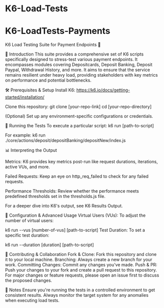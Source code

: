 # K6-Load-Tests
# K6-LoadTests-Payments

K6 Load Testing Suite for Payment Endpoints 🚀

📖 Introduction
This suite provides a comprehensive set of K6 scripts specifically designed to stress-test various payment endpoints. It encompasses modules covering Depositcards, Deposit Banking, Deposit Paypal, Withdrawal History, and more. It aims to ensure that the service remains resilient under heavy load, providing stakeholders with key metrics on performance and potential bottlenecks.

🛠️ Prerequisites & Setup
Install K6:
https://k6.io/docs/getting-started/installation/

Clone this repository:
git clone [your-repo-link]
cd [your-repo-directory]

(Optional) Set up any environment-specific configurations or credentials.

🏃 Running the Tests
To execute a particular script:
k6 run [path-to-script]

For example:
k6 run ./core/actions/deposit/depositBanking/depositNew/index.js

📊 Interpreting the Output

Metrics: K6 provides key metrics post-run like request durations, iterations, active VUs, and more.

Failed Requests: Keep an eye on http_req_failed to check for any failed requests.

Performance Thresholds: Review whether the performance meets predefined thresholds set in the thresholds.js file.

For a deeper dive into K6's output, see K6 Results Output.

🔧 Configuration & Advanced Usage
Virtual Users (VUs): To adjust the number of virtual users:


k6 run --vus [number-of-vus] [path-to-script]
Test Duration: To set a specific test duration:

k6 run --duration [duration] [path-to-script]

🤝 Contributing & Collaboration
Fork & Clone: Fork this repository and clone it to your local machine.
Branching: Always create a new branch for your work.
Committing Changes: Commit any changes you've made.
Push & PR: Push your changes to your fork and create a pull request to this repository.
For major changes or feature requests, please open an issue first to discuss the proposed changes.

📌 Notes
Ensure you're running the tests in a controlled environment to get consistent results.
Always monitor the target system for any anomalies when executing load tests.
